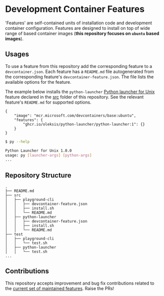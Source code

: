 # Development Container Features

'Features' are self-contained units of installation code and development container configuration. Features are designed to install on top of wide range of based container images (**this repository focuses on `ubuntu` based images**).

## Usages

To use a feature from this repository add the corresponding feature to a `devcontainer.json`. Each feature has a `README.md` file autogenerated from the corresponding feature's `devcontainer-feature.json`. The file lists the available options for the feature.

The example below installs the `python-launcher` [Python launcher for Unix](https://python-launcher.app) feature declared in the [src](./src) folder of this repository. See the relevant feature's `README.md` for supported options.

```jsonc
{
    "image": "mcr.microsoft.com/devcontainers/base:ubuntu",
    "features": {
        "ghcr.io/oleksis/python-launcher/python-launcher:1": {}
    }
}
```

```bash
$ py --help

Python Launcher for Unix 1.0.0
usage: py [launcher-args] [python-args]
...
```

## Repository Structure

```
.
├── README.md
├── src
│   ├── playground-cli
│   │   ├── devcontainer-feature.json
│   │   ├── install.sh
│   │   └── README.md
│   ├── python-launcher
│   │   ├── devcontainer-feature.json
│   │   ├── install.sh
│   │   └── README.md
├── test
│   ├── playground-cli
│   │   └── test.sh
│   ├── python-launcher
│   │   └── test.sh
...
```

## Contributions

This repository accepts improvement and bug fix contributions related to the [current set of maintained features](./src). Raise the PRs!
